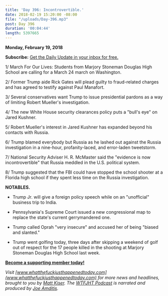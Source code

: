 ```yaml
---
title: 'Day 396: Incontrovertible.'
date: 2018-02-19 15:20:00 -08:00
file: "/uploads/Day-396.mp3"
post: Day 396
duration: '00:04:44'
length: 5397665
---
```


**Monday, February 19, 2018**

**Subscribe:** [Get the Daily Update in your inbox for free.](https://whatthefuckjusthappenedtoday.com/subscribe/)

1/ March For Our Lives: Students from Marjory Stoneman Douglas High School are calling for a March 24 march on Washington.

2/ Former Trump aide Rick Gates will plead guilty to fraud-related charges and has agreed to testify against Paul Manafort.

3/ Several conservatives want Trump to issue presidential pardons as a way of limiting Robert Mueller's investigation.

4/ The new White House security clearances policy puts a "bull's eye" on Jared Kushner.

5/ Robert Mueller's interest in Jared Kushner has expanded beyond his contacts with Russia.

6/ Trump blamed everybody but Russia as he lashed out against the Russia investigation in a nine-hour, profanity-laced, and error-laden tweetstorm.

7/ National Security Adviser H. R. McMaster said the "evidence is now incontrovertible" that Russia meddled in the U.S. political system.

8/ Trump suggested that the FBI could have stopped the school shooter at a Florida high school if they spent less time on the Russia investigation.

**NOTABLES.**

* Trump Jr. will give a foreign policy speech while on an "unofficial" business trip to India.

* Pennsylvania's Supreme Court issued a new congressional map to replace the state's current gerrymandered one.

* Trump called Oprah "very insecure" and accused her of being "biased and slanted."

* Trump went golfing today, three days after skipping a weekend of golf out of respect for the 17 people killed in the shooting at Marjory Stoneman Douglas High School last week.

**[Become a supporting member today!](https://whatthefuckjusthappenedtoday.com/membership/?utm_source=2017\+Donors&utm_campaign=8dccd905d9-&utm_medium=email&utm_term=0_3bd36f654c-8dccd905d9-169730397)**

*Visit [www.whatthefuckjusthappenedtoday.com](www.whatthefuckjusthappenedtoday.com) for more news and headlines, brought to you by [Matt Kiser](https://twitter.com/Matt_Kiser). The [WTFJHT Podcast](https://whatthefuckjusthappenedtoday.com/podcasts/) is narrated and produced by [Joe Amditis](https://twitter.com/jsamditis).*